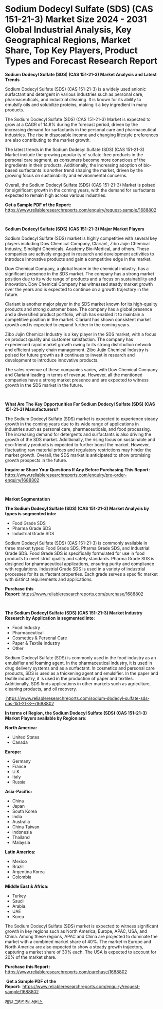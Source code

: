 <p><h1>Sodium Dodecyl Sulfate (SDS) (CAS 151-21-3) Market Size 2024 - 2031 Global Industrial Analysis, Key Geographical Regions, Market Share, Top Key Players, Product Types and Forecast Research Report</h1></p><p><strong>Sodium Dodecyl Sulfate (SDS) (CAS 151-21-3) Market Analysis and Latest Trends</strong></p>
<p><p>Sodium Dodecyl Sulfate (SDS) (CAS 151-21-3) is a widely used anionic surfactant and detergent in various industries such as personal care, pharmaceuticals, and industrial cleaning. It is known for its ability to emulsify oils and solubilize proteins, making it a key ingredient in many products.</p><p>The Sodium Dodecyl Sulfate (SDS) (CAS 151-21-3) Market is expected to grow at a CAGR of 14.8% during the forecast period, driven by the increasing demand for surfactants in the personal care and pharmaceutical industries. The rise in disposable income and changing lifestyle preferences are also contributing to the market growth.</p><p>The latest trends in the Sodium Dodecyl Sulfate (SDS) (CAS 151-21-3) Market include the growing popularity of sulfate-free products in the personal care segment, as consumers become more conscious of the ingredients in their products. Additionally, the increasing adoption of bio-based surfactants is another trend shaping the market, driven by the growing focus on sustainability and environmental concerns.</p><p>Overall, the Sodium Dodecyl Sulfate (SDS) (CAS 151-21-3) Market is poised for significant growth in the coming years, with the demand for surfactants expected to remain high across various industries.</p></p>
<p><strong>Get a Sample PDF of the Report:&nbsp;</strong> <a href="https://www.reliableresearchreports.com/enquiry/request-sample/1688802">https://www.reliableresearchreports.com/enquiry/request-sample/1688802</a></p>
<p>&nbsp;</p>
<p><strong>Sodium Dodecyl Sulfate (SDS) (CAS 151-21-3) Major Market Players</strong></p>
<p><p>Sodium Dodecyl Sulfate (SDS) market is highly competitive with several key players including Dow Chemical Company, Clariant, Zibo Jujin Chemical Industry, Sinolight Chemicals, Academy Bio-Medical, and others. These companies are actively engaged in research and development activities to introduce innovative products and gain a competitive edge in the market.</p><p>Dow Chemical Company, a global leader in the chemical industry, has a significant presence in the SDS market. The company has a strong market position due to its wide range of products and a focus on sustainability and innovation. Dow Chemical Company has witnessed steady market growth over the years and is expected to continue on a growth trajectory in the future.</p><p>Clariant is another major player in the SDS market known for its high-quality products and strong customer base. The company has a global presence and a diversified product portfolio, which has enabled it to maintain a competitive position in the market. Clariant has shown consistent market growth and is expected to expand further in the coming years.</p><p>Zibo Jujin Chemical Industry is a key player in the SDS market, with a focus on product quality and customer satisfaction. The company has experienced rapid market growth owing to its strong distribution network and efficient supply chain management. Zibo Jujin Chemical Industry is poised for future growth as it continues to invest in research and development to introduce innovative products.</p><p>The sales revenue of these companies varies, with Dow Chemical Company and Clariant leading in terms of revenue. However, all the mentioned companies have a strong market presence and are expected to witness growth in the SDS market in the future.</p></p>
<p>&nbsp;</p>
<p><strong>What Are The Key Opportunities For Sodium Dodecyl Sulfate (SDS) (CAS 151-21-3) Manufacturers?</strong></p>
<p><p>The Sodium Dodecyl Sulfate (SDS) market is expected to experience steady growth in the coming years due to its wide range of applications in industries such as personal care, pharmaceuticals, and food processing. The increasing demand for detergents and surfactants is also driving the growth of the SDS market. Additionally, the rising focus on sustainable and eco-friendly products is expected to further boost the market. However, fluctuating raw material prices and regulatory restrictions may hinder the market growth. Overall, the SDS market is anticipated to show promising growth prospects in the future.</p></p>
<p><strong>Inquire or Share Your Questions If Any Before Purchasing This Report:</strong> <a href="https://www.reliableresearchreports.com/enquiry/pre-order-enquiry/1688802">https://www.reliableresearchreports.com/enquiry/pre-order-enquiry/1688802</a></p>
<p>&nbsp;</p>
<p><strong>Market Segmentation</strong></p>
<p><strong>The Sodium Dodecyl Sulfate (SDS) (CAS 151-21-3) Market Analysis by types is segmented into:</strong></p>
<p><ul><li>Food Grade SDS</li><li>Pharma Grade SDS</li><li>Industrial Grade SDS</li></ul></p>
<p><p>Sodium Dodecyl Sulfate (SDS) (CAS 151-21-3) is commonly available in three market types: Food Grade SDS, Pharma Grade SDS, and Industrial Grade SDS. Food Grade SDS is specifically formulated for use in food products to meet strict quality and safety standards. Pharma Grade SDS is designed for pharmaceutical applications, ensuring purity and compliance with regulations. Industrial Grade SDS is used in a variety of industrial processes for its surfactant properties. Each grade serves a specific market with distinct requirements and applications.</p></p>
<p><strong>Purchase this Report:&nbsp;</strong><a href="https://www.reliableresearchreports.com/purchase/1688802">https://www.reliableresearchreports.com/purchase/1688802</a></p>
<p>&nbsp;</p>
<p><strong>The Sodium Dodecyl Sulfate (SDS) (CAS 151-21-3) Market Industry Research by Application is segmented into:</strong></p>
<p><ul><li>Food Industry</li><li>Pharmaceutical</li><li>Cosmetics & Personal Care</li><li>Paper & Textile Industry</li><li>Other</li></ul></p>
<p><p>Sodium Dodecyl Sulfate (SDS) is commonly used in the food industry as an emulsifier and foaming agent. In the pharmaceutical industry, it is used in drug delivery systems and as a surfactant. In cosmetics and personal care products, SDS is used as a thickening agent and emulsifier. In the paper and textile industry, it is used in the production of paper and textiles. Additionally, SDS finds applications in other markets such as agriculture, cleaning products, and oil recovery.</p></p>
<p><a href="https://www.reliableresearchreports.com/sodium-dodecyl-sulfate-sds-cas-151-21-3--r1688802">&nbsp;https://www.reliableresearchreports.com/sodium-dodecyl-sulfate-sds-cas-151-21-3--r1688802</a></p>
<p><strong>In terms of Region, the Sodium Dodecyl Sulfate (SDS) (CAS 151-21-3) Market Players available by Region are:</strong></p>
<p>
    <p> <strong> North America: </strong>
        <ul>
            <li>United States</li>
            <li>Canada</li>
        </ul>
        </p> 
    <p> <strong> Europe: </strong>
        <ul>
            <li>Germany</li>
            <li>France</li>
            <li>U.K.</li>
            <li>Italy</li>
            <li>Russia</li>
        </ul>
        </p> 
    <p> <strong> Asia-Pacific: </strong>
        <ul>
            <li>China</li>
            <li>Japan</li>
            <li>South Korea</li>
            <li>India</li>
            <li>Australia</li>
            <li>China Taiwan</li>
            <li>Indonesia</li>
            <li>Thailand</li>
            <li>Malaysia</li>
        </ul>
        </p> 
    <p> <strong> Latin America: </strong>
        <ul>
            <li>Mexico</li>
            <li>Brazil</li>
            <li>Argentina Korea</li>
            <li>Colombia</li>
        </ul>
        </p> 
    <p> <strong> Middle East & Africa: </strong>
        <ul>
            <li>Turkey</li>
            <li>Saudi</li>
            <li>Arabia</li>
            <li>UAE</li>
            <li>Korea</li>
        </ul>
    </p>
    </p>
<p><p>The Sodium Dodecyl Sulfate (SDS) market is expected to witness significant growth in key regions such as North America, Europe, APAC, USA, and China. Among these regions, APAC and China are projected to dominate the market with a combined market share of 40%. The market in Europe and North America are also expected to show a steady growth trajectory, capturing a market share of 30% each. The USA is expected to account for 20% of the market share.</p></p>
<p><strong>Purchase this Report: </strong><a href="https://www.reliableresearchreports.com/purchase/1688802">https://www.reliableresearchreports.com/purchase/1688802</a></p>
<p>&nbsp;<strong>Get a Sample PDF of the Report:&nbsp;&nbsp;</strong><a href="https://www.reliableresearchreports.com/enquiry/request-sample/1688802">https://www.reliableresearchreports.com/enquiry/request-sample/1688802</a></p>
<p><strong></strong></p>
<p><p><a href="https://medium.com/@moulafa/%EB%A0%88%EC%9D%BC-%EA%B7%B8%EB%9D%BC%EC%9D%B8%EB%94%A9-%EC%84%9C%EB%B9%84%EC%8A%A4-%EC%8B%9C%EC%9E%A5%EC%9D%80-%EC%8B%9C%EC%9E%A5-%EC%A0%90%EC%9C%A0%EC%9C%A8-%EC%8B%9C%EC%9E%A5-%ED%8A%B8%EB%A0%8C%EB%93%9C-%EB%B0%8F-%EC%8B%9C%EC%9E%A5-%EC%84%B1%EC%9E%A5%EC%97%90-%EB%8C%80%ED%95%9C-%EC%A0%95%EB%B3%B4%EB%A5%BC-%EC%A0%9C%EA%B3%B5%ED%95%A9%EB%8B%88%EB%8B%A4-4f06b34de4de">레일 그라인딩 서비스</a></p></p>